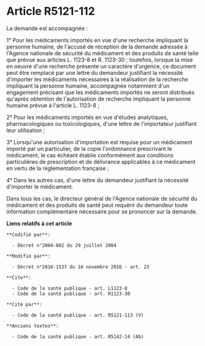 # Article R5121-112

La demande est accompagnée : 

1° Pour les médicaments importés en vue d'une recherche impliquant la personne humaine, de l'accusé de réception de la
demande adressée à l'Agence nationale de sécurité du médicament et des produits de santé telle que prévue aux articles L.
1123-8 et R. 1123-30 ; toutefois, lorsque la mise en oeuvre d'une recherche présente un caractère d'urgence, ce document peut
être remplacé par une lettre du demandeur justifiant la nécessité d'importer les médicaments nécessaires à la réalisation de
la recherche impliquant la personne humaine, accompagnée notamment d'un engagement précisant que les médicaments importés ne
seront distribués qu'après obtention de l'autorisation de recherche impliquant la personne humaine prévue à l'article L.
1123-8 ; 

2° Pour les médicaments importés en vue d'études analytiques, pharmacologiques ou toxicologiques, d'une lettre de
l'importateur justifiant leur utilisation ; 

3° Lorsqu'une autorisation d'importation est requise pour un médicament importé par un particulier, de la copie l'ordonnance
prescrivant le médicament, le cas échéant établie conformément aux conditions particulières de prescription et de délivrance
applicables à ce médicament en vertu de la réglementation française ; 

4° Dans les autres cas, d'une lettre du demandeur justifiant la nécessité d'importer le médicament. 

Dans tous les cas, le directeur général de l'Agence nationale de sécurité du médicament et des produits de santé peut
requérir du demandeur toute information complémentaire nécessaire pour se prononcer sur la demande.

**Liens relatifs à cet article**

	**Codifié par**:

	  - Décret n°2004-802 du 29 juillet 2004

	**Modifié par**:

	  - Décret n°2016-1537 du 16 novembre 2016 - art. 23

	**Cite**:

	  - Code de la santé publique - art. L1123-8
	  - Code de la santé publique - art. R1123-30

	**Cité par**:

	  - Code de la santé publique - art. R5121-113 (V)

	**Anciens textes**:

	  - Code de la santé publique - art. R5142-14 (Ab)
